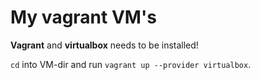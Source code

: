 # My vagrant VM's

__Vagrant__ and __virtualbox__ needs to be installed!

```cd``` into VM-dir and run ```vagrant up --provider virtualbox```.
